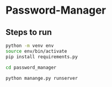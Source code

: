 # Password-Manager

## Steps to run

```sh
python -m venv env
source env/bin/activate
pip install requirements.py

cd password_manager

python manange.py runserver
```
